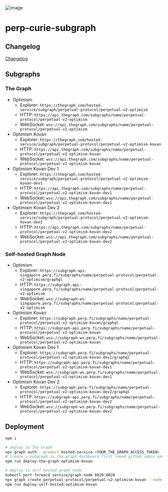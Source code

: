 ![image](https://user-images.githubusercontent.com/105896/160323162-cf5b2e70-a9e1-49c8-a84e-da18df6e4f7b.png)



# perp-curie-subgraph

## Changelog

[Changelog](CHANGELOG.md)

## Subgraphs

### The Graph

-   Optimism
    -   Explorer: `https://thegraph.com/hosted-service/subgraph/perpetual-protocol/perpetual-v2-optimism`
    -   HTTP: `https://api.thegraph.com/subgraphs/name/perpetual-protocol/perpetual-v2-optimism`
    -   WebSocket: `wss://api.thegraph.com/subgraphs/name/perpetual-protocol/perpetual-v2-optimism`
-   Optimism Kovan
    -   Explorer: `https://thegraph.com/hosted-service/subgraph/perpetual-protocol/perpetual-v2-optimism-kovan`
    -   HTTP: `https://api.thegraph.com/subgraphs/name/perpetual-protocol/perpetual-v2-optimism-kovan`
    -   WebSocket: `wss://api.thegraph.com/subgraphs/name/perpetual-protocol/perpetual-v2-optimism-kovan`
-   Optimism Kovan Dev 1
    -   Explorer: `https://thegraph.com/hosted-service/subgraph/perpetual-protocol/perpetual-v2-optimism-kovan-dev1`
    -   HTTP: `https://api.thegraph.com/subgraphs/name/perpetual-protocol/perpetual-v2-optimism-kovan-dev1`
    -   WebSocket: `wss://api.thegraph.com/subgraphs/name/perpetual-protocol/perpetual-v2-optimism-kovan-dev1`
-   Optimism Kovan Dev 2
    -   Explorer: `https://thegraph.com/hosted-service/subgraph/perpetual-protocol/perpetual-v2-optimism-kovan-dev2`
    -   HTTP: `https://api.thegraph.com/subgraphs/name/perpetual-protocol/perpetual-v2-optimism-kovan-dev2`
    -   WebSocket: `wss://api.thegraph.com/subgraphs/name/perpetual-protocol/perpetual-v2-optimism-kovan-dev2`

### Self-hosted Graph Node

-   Optimism
    -   Explorer: `https://subgraph-api-singapore.perp.fi/subgraphs/name/perpetual-protocol/perpetual-v2-optimism/graphql`
    -   HTTP: `https://subgraph-api-singapore.perp.fi/subgraphs/name/perpetual-protocol/perpetual-v2-optimism`
    -   WebSocket: `wss://subgraph-ws-singapore.perp.fi/subgraphs/name/perpetual-protocol/perpetual-v2-optimism`
-   Optimism Kovan
    -   Explorer: `https://subgraph.perp.fi/subgraphs/name/perpetual-protocol/perpetual-v2-optimism-kovan/graphql`
    -   HTTP: `https://subgraph-api.perp.fi/subgraphs/name/perpetual-protocol/perpetual-v2-optimism-kovan`
    -   WebSocket: `wss://subgraph-ws.perp.fi/subgraphs/name/perpetual-protocol/perpetual-v2-optimism-kovan`
-   Optimism Kovan Dev 1
    -   Explorer: `https://subgraph.perp.fi/subgraphs/name/perpetual-protocol/perpetual-v2-optimism-kovan-dev1/graphql`
    -   HTTP: `https://subgraph-api.perp.fi/subgraphs/name/perpetual-protocol/perpetual-v2-optimism-kovan-dev1`
    -   WebSocket: `wss://subgraph-ws.perp.fi/subgraphs/name/perpetual-protocol/perpetual-v2-optimism-kovan-dev1`
-   Optimism Kovan Dev 2
    -   Explorer: `https://subgraph.perp.fi/subgraphs/name/perpetual-protocol/perpetual-v2-optimism-kovan-dev2/graphql`
    -   HTTP: `https://subgraph-api.perp.fi/subgraphs/name/perpetual-protocol/perpetual-v2-optimism-kovan-dev2`
    -   WebSocket: `wss://subgraph-ws.perp.fi/subgraphs/name/perpetual-protocol/perpetual-v2-optimism-kovan-dev2`

## Deployment

```bash
npm i

# deploy to The Graph
npx graph auth --product hosted-service <YOUR_THE_GRAPH_ACCESS_TOKEN>
# create a subgraph in the graph dashboard first (need github admin permission)
npm run deploy-the-graph:optimism-kovan

# deploy to self-hosted graph node
kubectl port-forward service/graph-node 8020:8020
npx graph create perpetual-protocol/perpetual-v2-optimism-kovan --node http://127.0.0.1:8020
npm run deploy-self-hosted:optimism-kovan
```
